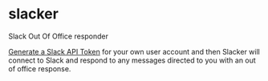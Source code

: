 # slacker
Slack Out Of Office responder

[Generate a Slack API Token](https://api.slack.com/web#basics) for your own user account and then Slacker will connect to Slack and respond to any messages directed to you with an out of office response.